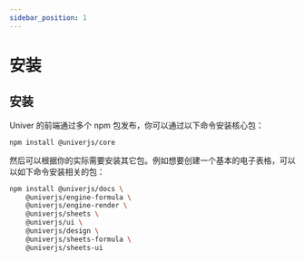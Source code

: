 ```yaml
---
sidebar_position: 1
---
```


# 安装

## 安装

Univer 的前端通过多个 npm 包发布，你可以通过以下命令安装核心包：

```shell
npm install @univerjs/core
```

然后可以根据你的实际需要安装其它包。例如想要创建一个基本的电子表格，可以以如下命令安装相关的包：

```zsh
npm install @univerjs/docs \
    @univerjs/engine-formula \
    @univerjs/engine-render \
    @univerjs/sheets \
    @univerjs/ui \
    @univerjs/design \
    @univerjs/sheets-formula \
    @univerjs/sheets-ui
```
